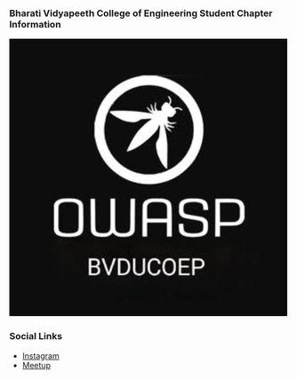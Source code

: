 ### Bharati Vidyapeeth College of Engineering Student Chapter Information
<img src="assets/Untitled design (2).png"/> 

### Social Links
* [Instagram](#https://www.instagram.com/owasp_bvducoep/#)
* [Meetup](#)


